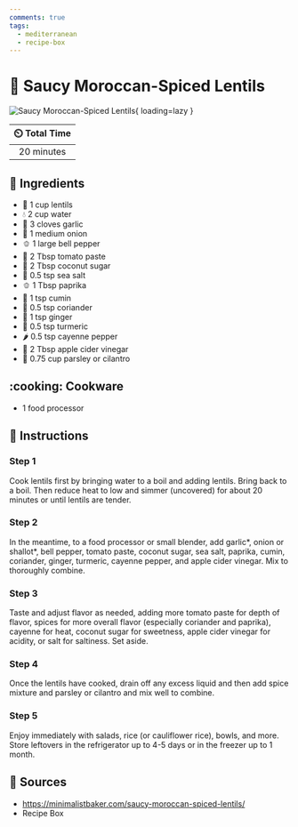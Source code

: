 ```yaml
---
comments: true
tags:
  - mediterranean
  - recipe-box
---
```

# :curry: Saucy Moroccan-Spiced Lentils

![Saucy Moroccan-Spiced Lentils](../assets/images/saucy-moroccan-spiced-lentils.jpg){ loading=lazy }

| :timer_clock: Total Time |
|:-----------------------: |
| 20 minutes |

## :salt: Ingredients

- :curry: 1 cup lentils
- :droplet: 2 cup water
- :garlic: 3 cloves garlic
- :onion: 1 medium onion
- :bell_pepper: 1 large bell pepper
- :tomato: 2 Tbsp tomato paste
- :coconut: 2 Tbsp coconut sugar
- :salt: 0.5 tsp sea salt
- :bell_pepper: 1 Tbsp paprika
- :herb: 1 tsp cumin
- :herb: 0.5 tsp coriander
- :herb: 1 tsp ginger
- :herb: 0.5 tsp turmeric
- :hot_pepper: 0.5 tsp cayenne pepper
- :sake: 2 Tbsp apple cider vinegar
- :herb: 0.75 cup parsley or cilantro

## :cooking: Cookware

- 1 food processor

## :pencil: Instructions

### Step 1

Cook lentils first by bringing water to a boil and adding lentils. Bring back to a boil. Then reduce heat to low and
simmer (uncovered) for about 20 minutes or until lentils are tender.

### Step 2

In the meantime, to a food processor or small blender, add garlic*, onion or shallot*, bell pepper, tomato paste,
coconut sugar, sea salt, paprika, cumin, coriander, ginger, turmeric, cayenne pepper, and apple cider vinegar. Mix to
thoroughly combine.

### Step 3

Taste and adjust flavor as needed, adding more tomato paste for depth of flavor, spices for more overall flavor
(especially coriander and paprika), cayenne for heat, coconut sugar for sweetness, apple cider vinegar for acidity, or
salt for saltiness. Set aside.

### Step 4

Once the lentils have cooked, drain off any excess liquid and then add spice mixture and parsley or cilantro and mix
well to combine.

### Step 5

Enjoy immediately with salads, rice (or cauliflower rice), bowls, and more. Store leftovers in the refrigerator up to
4-5 days or in the freezer up to 1 month.

## :link: Sources

- <https://minimalistbaker.com/saucy-moroccan-spiced-lentils/>
- Recipe Box


